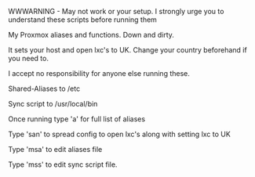 WWWARNING - May not work or your setup. I strongly urge you to understand these scripts before running them

My Proxmox aliases and functions. Down and dirty. 

It sets your host and open lxc's to UK. Change your country beforehand if you need to.

I accept no responsibility for anyone else running these.

Shared-Aliases to /etc 

Sync script to /usr/local/bin

Once running type 'a' for full list of aliases

Type 'san' to spread config to open lxc's along with setting lxc to UK

Type 'msa' to edit aliases file

Type 'mss' to edit sync script file.
